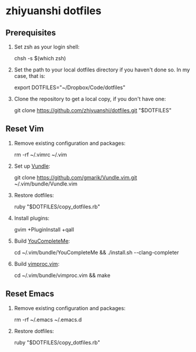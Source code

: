 # zhiyuanshi dotfiles

## Prerequisites

1. Set zsh as your login shell:

    chsh -s $(which zsh)

2. Set the path to your local dotfiles directory if you haven't done so. In my case, that is:

    export DOTFILES="~/Dropbox/Code/dotfiles"

3. Clone the repository to get a local copy, if you don't have one:

    git clone https://github.com/zhiyuanshi/dotfiles.git "$DOTFILES"

## Reset Vim

1. Remove existing configuration and packages:

    rm -rf ~/.vimrc ~/.vim

2. Set up [Vundle](https://github.com/gmarik/Vundle.vim):

    git clone https://github.com/gmarik/Vundle.vim.git ~/.vim/bundle/Vundle.vim

3. Restore dotfiles:

    ruby "$DOTFILES/copy_dotfiles.rb"

4. Install plugins:

    gvim +PluginInstall +qall

5. Build [YouCompleteMe](https://github.com/Valloric/YouCompleteMe):

    cd ~/.vim/bundle/YouCompleteMe && ./install.sh --clang-completer

6. Build [vimproc.vim](https://github.com/Shougo/vimproc.vim):

    cd ~/.vim/bundle/vimproc.vim && make

## Reset Emacs

1. Remove existing configuration and packages:

    rm -rf ~/.emacs ~/.emacs.d

2. Restore dotfiles:

    ruby "$DOTFILES/copy_dotfiles.rb"
